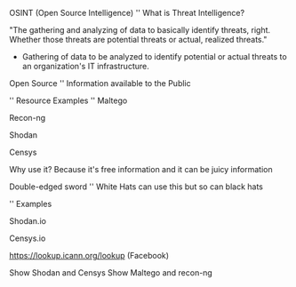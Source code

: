 OSINT (Open Source Intelligence)
''
What is Threat Intelligence?

"The gathering and analyzing of data to basically identify threats, right. Whether those threats are potential threats or actual, realized threats."

- Gathering of data to be analyzed to identify potential or actual threats to an organization's IT infrastructure.

Open Source
''
Information available to the Public

''
Resource Examples
''
Maltego

Recon-ng

Shodan 

Censys

Why use it?
Because it's free information and it can be juicy information

Double-edged sword
''
White Hats can use this but so can black hats

''
Examples

Shodan.io

Censys.io

https://lookup.icann.org/lookup (Facebook)

Show Shodan and Censys
Show Maltego and recon-ng